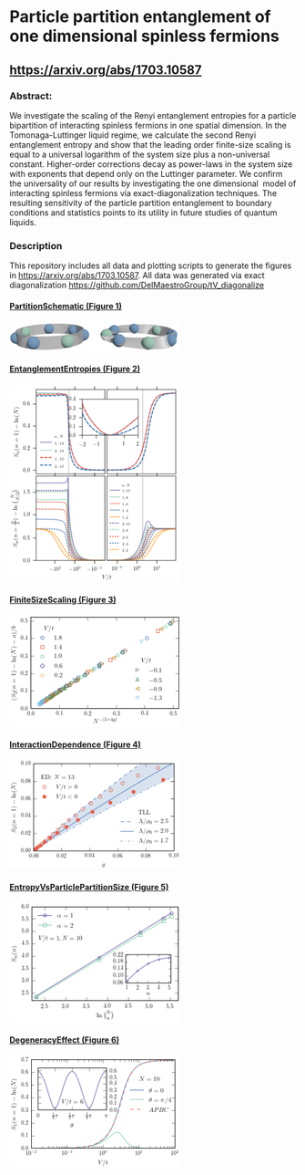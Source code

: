 # Particle partition entanglement of one dimensional spinless fermions

## https://arxiv.org/abs/1703.10587

### Abstract:
We investigate the scaling of the Renyi entanglement entropies for a particle bipartition of interacting spinless fermions in one spatial dimension. In the Tomonaga-Luttinger liquid regime, we calculate the second Renyi entanglement entropy and show that the leading order finite-size scaling is equal to a universal logarithm of the system size plus a non-universal constant. Higher-order corrections decay as power-laws in the system size with exponents that depend only on the Luttinger parameter. We confirm the universality of our results by investigating the one dimensional <math>t−V</math> model of interacting spinless fermions via exact-diagonalization techniques. The resulting sensitivity of the particle partition entanglement to boundary conditions and statistics points to its utility in future studies of quantum liquids.

### Description

This repository includes all data and plotting scripts to generate the figures in https://arxiv.org/abs/1703.10587.  All data was generated via exact diagonalization https://github.com/DelMaestroGroup/tV_diagonalize

#### [PartitionSchematic (Figure 1)](https://github.com/DelMaestroGroup/PartEntFermions/tree/master/PartitionSchematic)

<img src="https://github.com/DelMaestroGroup/PartEntFermions/blob/master/PartitionSchematic/particle_partition.png" width=300px>


#### [EntanglementEntropies (Figure 2)](https://github.com/DelMaestroGroup/PartEntFermions/tree/master/EntanglementEntropies)

<img src="https://github.com/DelMaestroGroup/PartEntFermions/blob/master/EntanglementEntropies/entanglementEntropies.png" width=300px>

#### [FiniteSizeScaling	(Figure 3)](https://github.com/DelMaestroGroup/PartEntFermions/tree/master/FiniteSizeScaling)

<img src="https://github.com/DelMaestroGroup/PartEntFermions/blob/master/FiniteSizeScaling/finiteSizeScaling.png" width=300px>

#### [InteractionDependence (Figure 4)](https://github.com/DelMaestroGroup/PartEntFermions/blob/master/InteractionDependence/interactionDependence.png)

<img src="https://github.com/DelMaestroGroup/PartEntFermions/blob/master/InteractionDependence/interactionDependence.png" width=300px>

#### [EntropyVsParticlePartitionSize (Figure 5)](https://github.com/DelMaestroGroup/PartEntFermions/tree/master/EntropyVsParticlePartitionSize)

<img src="https://github.com/DelMaestroGroup/PartEntFermions/blob/master/EntropyVsParticlePartitionSize/SvsN_choose_N.png" width=300px>

#### [DegeneracyEffect (Figure 6)](https://github.com/DelMaestroGroup/PartEntFermions/tree/master/DegeneracyEffect)

<img src="https://github.com/DelMaestroGroup/PartEntFermions/blob/master/DegeneracyEffect/degeneracyEffect.png?raw=true" width=300px>
